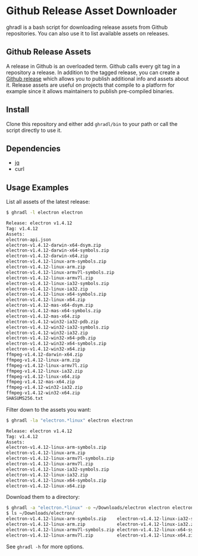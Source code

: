 # Github Release Asset Downloader

ghradl is a bash script for downloading release assets from Github repositories. You can also use it to list available assets on releases.

## Github Release Assets

A release in Github is an overloaded term. Github calls every git tag in a repository a release. In addition to the tagged release, you can create a [Github release](https://help.github.com/articles/about-releases/) which allows you to publish additional info and assets about it. Release assets are useful on projects that compile to a platform for example since it allows maintainers to publish pre-compiled binaries.

## Install

Clone this repository and either add `ghradl/bin` to your path or call the script directly to use it.

## Dependencies

- [jq](https://stedolan.github.io/jq/)
- curl

## Usage Examples

List all assets of the latest release:

```sh
$ ghradl -l electron electron

Release: electron v1.4.12
Tag: v1.4.12
Assets:
electron-api.json
electron-v1.4.12-darwin-x64-dsym.zip
electron-v1.4.12-darwin-x64-symbols.zip
electron-v1.4.12-darwin-x64.zip
electron-v1.4.12-linux-arm-symbols.zip
electron-v1.4.12-linux-arm.zip
electron-v1.4.12-linux-armv7l-symbols.zip
electron-v1.4.12-linux-armv7l.zip
electron-v1.4.12-linux-ia32-symbols.zip
electron-v1.4.12-linux-ia32.zip
electron-v1.4.12-linux-x64-symbols.zip
electron-v1.4.12-linux-x64.zip
electron-v1.4.12-mas-x64-dsym.zip
electron-v1.4.12-mas-x64-symbols.zip
electron-v1.4.12-mas-x64.zip
electron-v1.4.12-win32-ia32-pdb.zip
electron-v1.4.12-win32-ia32-symbols.zip
electron-v1.4.12-win32-ia32.zip
electron-v1.4.12-win32-x64-pdb.zip
electron-v1.4.12-win32-x64-symbols.zip
electron-v1.4.12-win32-x64.zip
ffmpeg-v1.4.12-darwin-x64.zip
ffmpeg-v1.4.12-linux-arm.zip
ffmpeg-v1.4.12-linux-armv7l.zip
ffmpeg-v1.4.12-linux-ia32.zip
ffmpeg-v1.4.12-linux-x64.zip
ffmpeg-v1.4.12-mas-x64.zip
ffmpeg-v1.4.12-win32-ia32.zip
ffmpeg-v1.4.12-win32-x64.zip
SHASUMS256.txt
```

Filter down to the assets you want:

```sh
$ ghradl -la "electron.*linux" electron electron

Release: electron v1.4.12
Tag: v1.4.12
Assets:
electron-v1.4.12-linux-arm-symbols.zip
electron-v1.4.12-linux-arm.zip
electron-v1.4.12-linux-armv7l-symbols.zip
electron-v1.4.12-linux-armv7l.zip
electron-v1.4.12-linux-ia32-symbols.zip
electron-v1.4.12-linux-ia32.zip
electron-v1.4.12-linux-x64-symbols.zip
electron-v1.4.12-linux-x64.zip
```

Download them to a directory:

```sh
$ ghradl -a "electron.*linux" -o ~/Downloads/electron electron electron
$ ls ~/Downloads/electron/
electron-v1.4.12-linux-arm-symbols.zip    electron-v1.4.12-linux-ia32-symbols.zip
electron-v1.4.12-linux-arm.zip            electron-v1.4.12-linux-ia32.zip
electron-v1.4.12-linux-armv7l-symbols.zip electron-v1.4.12-linux-x64-symbols.zip
electron-v1.4.12-linux-armv7l.zip         electron-v1.4.12-linux-x64.zip
```

See `ghradl -h` for more options.
